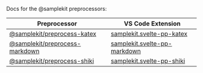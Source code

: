 Docs for the @samplekit preprocessors:

| Preprocessor                                                                                   | VS Code Extension                                                                                                |
| ---------------------------------------------------------------------------------------------- | ---------------------------------------------------------------------------------------------------------------- |
| [@samplekit/preprocess-katex](https://www.npmjs.com/package/@samplekit/preprocess-katex)       | [samplekit.svelte-pp-katex](https://marketplace.visualstudio.com/items?itemName=samplekit.svelte-pp-katex)       |
| [@samplekit/preprocess-markdown](https://www.npmjs.com/package/@samplekit/preprocess-markdown) | [samplekit.svelte-pp-markdown](https://marketplace.visualstudio.com/items?itemName=samplekit.svelte-pp-markdown) |
| [@samplekit/preprocess-shiki](https://www.npmjs.com/package/@samplekit/preprocess-shiki)       | [samplekit.svelte-pp-shiki](https://marketplace.visualstudio.com/items?itemName=samplekit.svelte-pp-shiki)       |

